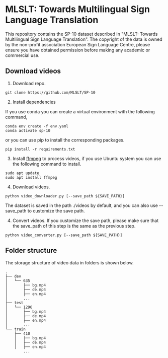 # MLSLT: Towards Multilingual Sign Language Translation

This repository contains the SP-10 dataset described in "MLSLT: Towards Multilingual Sign Language Translation".
The copyright of the data is owned by the non-profit association European Sign Language Centre, please ensure you have obtained permission before making any academic or commercial use.

## Download videos

1. Download repo.
```
git clone https://github.com/MLSLT/SP-10

```
2. Install dependencies

If you use conda you can create a virtual environment with the following command,
```
conda env create -f env.yaml
conda activate sp-10
```
or you can use pip to install the corresponding packages.
```
pip install -r requirements.txt
```
3. Install [ffmpeg](https://ffmpeg.org/) to process videos, if you use Ubuntu system you can use the following command to install.
```
sudo apt update
sudo apt install ffmpeg
```

4. Download videos.
```
python video_downloader.py [--save_path ${SAVE_PATH}]
```
The dataset is saved in the path ./videos by default, and you can also use --save_path to customize the save path.

4. Convert videos.
If you customize the save path, please make sure that the save_path of this step is the same as the previous step.
```
python video_converter.py [--save_path ${SAVE_PATH}]
```
## Folder structure
The storage structure of video data in folders is shown below.
```
.
├── dev
│   └── 635
│       ├── bg.mp4
│       ├── de.mp4
│       ├── en.mp4
│       ...
├── test
│   └── 1296
│       ├── bg.mp4
│       ├── de.mp4
│       ├── en.mp4
│       ...
└── train
    ├── 410
    │   ├── bg.mp4
    │   ├── de.mp4
    │   ├── en.mp4
        ...

```